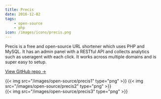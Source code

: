 ```yaml
---
title: Precis
date: 2016-12-02
tags:
	- open-source
	- php
icon: /images/icons/precis.png
---
```


Precis is a free and open-source URL shortener which uses PHP and MySQL. It has an admin panel with a RESTful API and collects analytics such as useragent with each click. It works across multiple domains and is super easy to setup.

<!--more-->

[View GitHub repo &rarr;](https://github.com/AnandChowdhary/precis)

<div class="two-images">
	{{< img src="/images/open-source/precis1" type="png" >}}
	{{< img src="/images/open-source/precis2" type="png" >}}
</div>
<div class="two-images">
	{{< img src="/images/open-source/precis3" type="png" >}}
</div>
